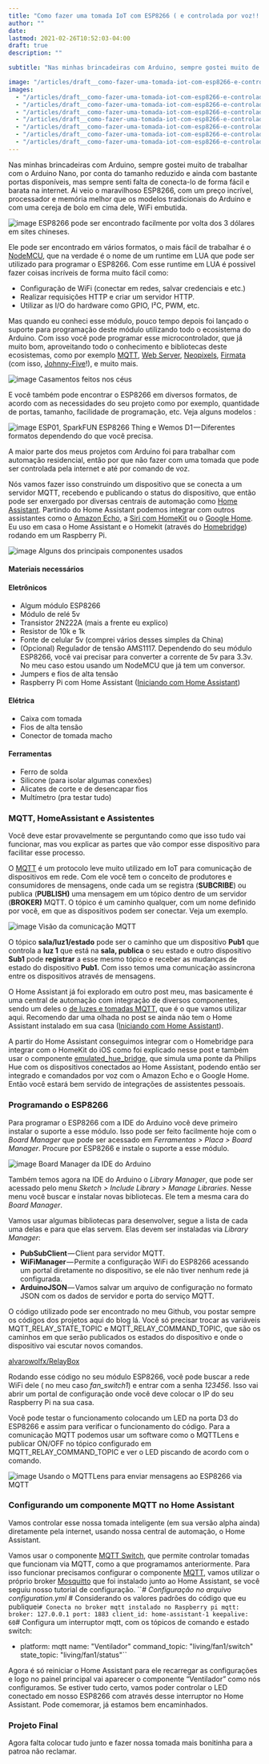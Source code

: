 ```yaml
---
title: "Como fazer uma tomada IoT com ESP8266 ( e controlada por voz!!!)"
author: ""
date:
lastmod: 2021-02-26T10:52:03-04:00
draft: true
description: ""

subtitle: "Nas minhas brincadeiras com Arduino, sempre gostei muito de trabalhar com o Arduino Nano, por conta do tamanho reduzido e ainda com…"

image: "/articles/draft__como-fazer-uma-tomada-iot-com-esp8266-e-controlada-por-voz/images/1.png"
images:
  - "/articles/draft__como-fazer-uma-tomada-iot-com-esp8266-e-controlada-por-voz/images/1.png"
  - "/articles/draft__como-fazer-uma-tomada-iot-com-esp8266-e-controlada-por-voz/images/2.jpeg"
  - "/articles/draft__como-fazer-uma-tomada-iot-com-esp8266-e-controlada-por-voz/images/3.png"
  - "/articles/draft__como-fazer-uma-tomada-iot-com-esp8266-e-controlada-por-voz/images/4.jpeg"
  - "/articles/draft__como-fazer-uma-tomada-iot-com-esp8266-e-controlada-por-voz/images/5.png"
  - "/articles/draft__como-fazer-uma-tomada-iot-com-esp8266-e-controlada-por-voz/images/6.png"
  - "/articles/draft__como-fazer-uma-tomada-iot-com-esp8266-e-controlada-por-voz/images/7.png"
---
```


Nas minhas brincadeiras com Arduino, sempre gostei muito de trabalhar com o Arduino Nano, por conta do tamanho reduzido e ainda com bastante portas disponíveis, mas sempre senti falta de conecta-lo de forma fácil e barata na internet. Ai veio o maravilhoso ESP8266, com um preço incrível, processador e memória melhor que os modelos tradicionais do Arduino e com uma cereja de bolo em cima dele, WiFi embutida.

![image](/articles/draft__como-fazer-uma-tomada-iot-com-esp8266-e-controlada-por-voz/images/1.png)
ESP8266 pode ser encontrado facilmente por volta dos 3 dólares em sites chineses.

Ele pode ser encontrado em vários formatos, o mais fácil de trabalhar é o [NodeMCU](http://nodemcu.com/index_en.html), que na verdade é o nome de um runtime em LUA que pode ser utilizado para programar o ESP8266. Com esse runtime em LUA é possivel fazer coisas incríveis de forma muito fácil como:

- Configuração de WiFi (conectar em redes, salvar credenciais e etc.)
- Realizar requisições HTTP e criar um servidor HTTP.
- Utilizar as I/O do hardware como GPIO, I²C, PWM, etc.

Mas quando eu conheci esse módulo, pouco tempo depois foi lançado o suporte para programação deste módulo utilizando todo o ecosistema do Arduino. Com isso você pode programar esse microcontrolador, que já muito bom, aproveitando todo o conhecimento e bibliotecas deste ecosistemas, como por exemplo [MQTT](https://github.com/knolleary/pubsubclient), [Web Server](https://github.com/esp8266/Arduino/tree/master/libraries/ESP8266WebServer), [Neopixels](https://blog.adafruit.com/2015/06/30/updated-neopixel-support-for-esp8266-and-arduino-zero/), [Firmata](https://github.com/firmata/arduino/issues/257) (com isso, [Johnny-Five](http://johnny-five.io/)!), e muito mais.

![image](/articles/draft__como-fazer-uma-tomada-iot-com-esp8266-e-controlada-por-voz/images/2.jpeg)
Casamentos feitos nos céus

E você também pode encontrar o ESP8266 em diversos formatos, de acordo com as necessidades do seu projeto como por exemplo, quantidade de portas, tamanho, facilidade de programação, etc. Veja alguns modelos :

![image](/articles/draft__como-fazer-uma-tomada-iot-com-esp8266-e-controlada-por-voz/images/3.png)
ESP01, SparkFUN ESP8266 Thing e Wemos D1 — Diferentes formatos dependendo do que você precisa.

A maior parte dos meus projetos com Arduino foi para trabalhar com automação residencial, então por que não fazer com uma tomada que pode ser controlada pela internet e até por comando de voz.

Nós vamos fazer isso construindo um dispositivo que se conecta a um servidor MQTT, recebendo e publicando o status do dispositivo, que então pode ser enxergado por diversas centrais de automação como [Home Assistant](http://home-assistant.io). Partindo do Home Assistant podemos integrar com outros assistantes como o [Amazon Echo](https://www.amazon.com/Amazon-Echo-Bluetooth-Speaker-with-WiFi-Alexa/dp/B00X4WHP5E), a [Siri com HomeKit](http://www.apple.com/ios/siri/) ou o [Google Home](https://madeby.google.com/home/). Eu uso em casa o Home Assistant e o Homekit (através do [Homebridge](https://github.com/nfarina/homebridge)) rodando em um Raspberry Pi.

![image](/articles/draft__como-fazer-uma-tomada-iot-com-esp8266-e-controlada-por-voz/images/4.jpeg)
Alguns dos principais componentes usados

#### Materiais necessários

#### Eletrônicos

- Algum módulo ESP8266
- Módulo de relé 5v
- Transistor 2N222A (mais a frente eu explico)
- Resistor de 10k e 1k
- Fonte de celular 5v (comprei vários desses simples da China)
- (Opcional) Regulador de tensão AMS1117. Dependendo do seu módulo ESP8266, você vai precisar para converter a corrente de 5v para 3.3v. No meu caso estou usando um NodeMCU que já tem um conversor.
- Jumpers e fios de alta tensão
- Raspberry Pi com Home Assistant ([Iniciando com Home Assistant](https://medium.com/@alvaroviebrantz/iniciando-com-home-assistant-no-raspberry-pi-47d1782db664))

#### Elétrica

- Caixa com tomada
- Fios de alta tensão
- Conector de tomada macho

#### Ferramentas

- Ferro de solda
- Silicone (para isolar algumas conexões)
- Alicates de corte e de desencapar fios
- Multímetro (pra testar tudo)

### MQTT, HomeAssistant e Assistentes

Você deve estar provavelmente se perguntando como que isso tudo vai funcionar, mas vou explicar as partes que vão compor esse dispositivo para facilitar esse processo.

O [MQTT](http://mqtt.org) é um protocolo leve muito utilizado em IoT para comunicação de dispositivos em rede. Com ele você tem o conceito de produtores e consumidores de mensagens, onde cada um se registra (**SUBCRIBE**) ou publica (**PUBLISH)** uma mensagem em um tópico dentro de um servidor (**BROKER)** MQTT. O tópico é um caminho qualquer, com um nome definido por você, em que as dispositivos podem ser conectar. Veja um exemplo.

![image](/articles/draft__como-fazer-uma-tomada-iot-com-esp8266-e-controlada-por-voz/images/5.png)
Visão da comunicação MQTT

O tópico **sala/luz1/estado** pode ser o caminho que um dispositivo **Pub1** que controla a **luz 1** que está na **sala, publica** o seu estado e outro dispositivo **Sub1** pode **registrar** a esse mesmo tópico e receber as mudanças de estado do dispositivo **Pub1.** Com isso temos uma comunicação assincrona entre os dispositivos através de mensagens.

O Home Assistant já foi explorado em outro post meu, mas basicamente é uma central de automação com integração de diversos componentes, sendo um deles o [de luzes e tomadas MQTT](https://home-assistant.io/components/light.mqtt/), que é o que vamos utilizar aqui. Recomendo dar uma olhada no post se ainda não tem o Home Assistant instalado em sua casa ([Iniciando com Home Assistant](https://medium.com/@alvaroviebrantz/iniciando-com-home-assistant-no-raspberry-pi-47d1782db664)).

A partir do Home Assistant conseguimos integrar com o Homebridge para integrar com o HomeKit do iOS como foi explicado nesse post e também usar o componente [emulated_hue_bridge](https://home-assistant.io/components/emulated_hue/), que simula uma ponte da Philips Hue com os dispositivos conectados ao Home Assistant, podendo então ser integrado e comandados por voz com o Amazon Echo e o Google Home. Então você estará bem servido de integrações de assistentes pessoais.

### Programando o ESP8266

Para programar o ESP8266 com a IDE do Arduino você deve primeiro instalar o suporte a esse módulo. Isso pode ser feito facilmente hoje com o _Board Manager_ que pode ser acessado em _Ferramentas &gt; Placa &gt; Board Manager_. Procure por ESP8266 e instale o suporte a esse módulo.

![image](/articles/draft__como-fazer-uma-tomada-iot-com-esp8266-e-controlada-por-voz/images/6.png)
Board Manager da IDE do Arduino

Também temos agora na IDE do Arduino o _Library Manager_, que pode ser acessado pelo menu _Sketch &gt; Include Library &gt; Manage Libraries_. Nesse menu você buscar e instalar novas bibliotecas. Ele tem a mesma cara do _Board Manager_.

Vamos usar algumas bibliotecas para desenvolver, segue a lista de cada uma delas e para que elas servem. Elas devem ser instaladas via _Library Manager_:

- **PubSubClient** — Client para servidor MQTT.
- **WiFiManager** — Permite a configuração WiFi do ESP8266 acessando um portal diretamente no dispositivo, se ele não tiver nenhum rede já configurada.
- **ArduinoJSON** — Vamos salvar um arquivo de configuração no formato JSON com os dados de servidor e porta do serviço MQTT.

O código utilizado pode ser encontrado no meu Github, vou postar sempre os códigos dos projetos aqui do blog lá. Você só precisar trocar as variáveis MQTT_RELAY_STATE_TOPIC e MQTT_RELAY_COMMAND_TOPIC, que são os caminhos em que serão publicados os estados do dispositivo e onde o dispositivo vai escutar novos comandos.

[alvarowolfx/RelayBox](https://github.com/alvarowolfx/RelayBox)

Rodando esse código no seu módulo ESP8266, você pode buscar a rede WiFi dele ( no meu caso _fan_switch1_) e entrar com a senha _123456_. Isso vai abrir um portal de configuração onde você deve colocar o IP do seu Raspberry Pi na sua casa.

Você pode testar o funcionamento colocando um LED na porta D3 do ESP8266 e assim para verificar o funcionamento do código. Para a comunicação MQTT podemos usar um software como o MQTTLens e publicar ON/OFF no tópico configurado em MQTT_RELAY_COMMAND_TOPIC e ver o LED piscando de acordo com o comando.

![image](/articles/draft__como-fazer-uma-tomada-iot-com-esp8266-e-controlada-por-voz/images/7.png)
Usando o MQTTLens para enviar mensagens ao ESP8266 via MQTT

### Configurando um componente MQTT no Home Assistant

Vamos controlar esse nossa tomada inteligente (em sua versão alpha ainda) diretamente pela internet, usando nossa central de automação, o Home Assistant.

Vamos usar o componente [MQTT Switch](https://home-assistant.io/components/switch.mqtt/), que permite controlar tomadas que funcionam via MQTT, como a que programamos anteriormente. Para isso funcionar precisamos configurar o componente [MQTT](https://home-assistant.io/components/mqtt), vamos utilizar o próprio broker [Mosquitto](https://mosquitto.org) que foi instalado junto ao Home Assistant, se você seguiu nosso tutorial de configuração.
``_# Configuração no arquivo configuration.yml_ # Considerando os valores padrões do código que eu publiquei`# Conecta no broker mqtt instalado no Raspberry pi mqtt: broker: 127.0.0.1 port: 1883 client_id: home-assistant-1 keepalive: 60`# Configura um interruptor mqtt, com os tópicos de comando e estado
switch:

- platform: mqtt
  name: &#34;Ventilador&#34;
  command_topic: &#34;living/fan1/switch&#34;
  state_topic: &#34;living/fan1/status&#34;``

Agora é só reiniciar o Home Assistant para ele recarregar as configurações e logo no painel principal vai aparecer o componente “Ventilador” como nós configuramos. Se estiver tudo certo, vamos poder controlar o LED conectado em nosso ESP8266 com através desse interruptor no Home Assistant. Pode comemorar, já estamos bem encaminhados.

### Projeto Final

Agora falta colocar tudo junto e fazer nossa tomada mais bonitinha para a patroa não reclamar.
